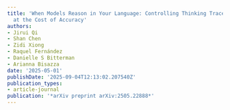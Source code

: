 ```yaml
---
title: 'When Models Reason in Your Language: Controlling Thinking Trace Language Comes
  at the Cost of Accuracy'
authors:
- Jirui Qi
- Shan Chen
- Zidi Xiong
- Raquel Fernández
- Danielle S Bitterman
- Arianna Bisazza
date: '2025-05-01'
publishDate: '2025-09-04T12:13:02.207540Z'
publication_types:
- article-journal
publication: '*arXiv preprint arXiv:2505.22888*'
---
```

